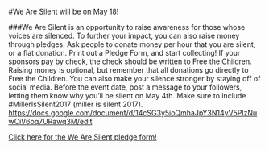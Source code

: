 <br/>
#We Are Silent will be on May 18!

###We Are Silent is an opportunity to raise awareness for those whose voices are silenced. To further your impact, you can also raise money through pledges. Ask people to donate money per hour that you are silent, or a flat donation. Print out a Pledge Form, and start collecting! If your sponsors pay by check, the check should be written to Free the Children. Raising money is optional, but remember that all donations go directly to Free the Children. You can also make your silence stronger by staying off of social media. Before the event date, post a message to your followers, letting them know why you’ll be silent on May 4th. Make sure to include #MillerIsSilent2017 (miller is silent 2017).
<https://docs.google.com/document/d/14cSG3y5ioQmhaJpY3N14yV5PlzNuwCiV6oq7URawq3M/edit>

<a href="https://docs.google.com/document/d/14cSG3y5ioQmhaJpY3N14yV5PlzNuwCiV6oq7URawq3M/edit">Click here for the We Are Silent pledge form!</a>

